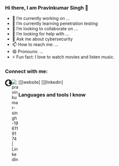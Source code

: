 ### Hi there, I am Pravinkumar Singh 👋





- 🔭 I’m currently working on ...
- 🌱 I’m currently learning penetration testing
- 👯 I’m looking to collaborate on ...
- 🤔 I’m looking for help with ...
- 💬 Ask me about cybersecurity
- 📫 How to reach me: ...
- 😄 Pronouns: ...
- ⚡ Fun fact: I love to watch movies and listen music.


### Connect with me:

[<img align="left" alt="pandainfosec.github.io" width="22px" src="https://raw.githubusercontent.com/iconic/open-iconic/master/svg/globe.svg" />][website]
[<img align="left" alt="pravinkumar-singh-196119174 | LinkedIn" width="22px" src="https://cdn.jsdelivr.net/npm/simple-icons@v3/icons/linkedin.svg" />][linkedin]


### Languages and tools I know

